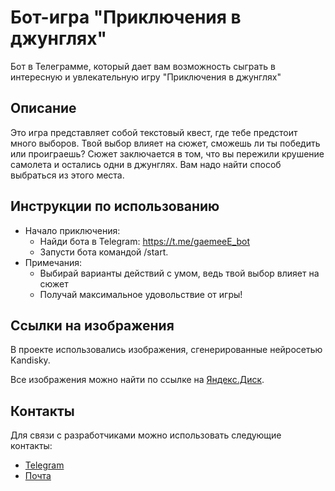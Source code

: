 # Бот-игра "Приключения в джунглях"

Бот в Телеграмме, который дает вам возможность сыграть в интересную и увлекательную игру "Приключения в джунглях"



## Описание

Это игра представляет собой текстовый квест, где тебе предстоит много выборов.
Твой выбор влияет на сюжет, сможешь ли ты победить или проиграешь?
Сюжет заключается в том, что вы пережили крушение самолета и остались одни в джунглях.
Вам надо найти способ выбраться из этого места.

## Инструкции по использованию
- Начало приключения:
  - Найди бота в Telegram: https://t.me/gaemeeE_bot
  - Запусти бота командой /start.
- Примечания:
  - Выбирай варианты действий с умом, ведь твой выбор влияет на сюжет
  - Получай максимальное удовольствие от игры!


## Ссылки на изображения
В проекте использовались изображения, сгенерированные нейросетью Kandisky.

Все изображения можно найти по ссылке на [Яндекс.Диск](https://disk.yandex.ru/d/WJp6Dkz-h2-e1g).

## Контакты
Для связи с разработчиками можно использовать следующие контакты:

- [Telegram](https://t.me/Cheburek777l)
- [Почта](simonomon@mail.ru)
